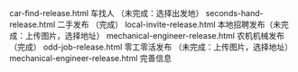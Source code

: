 car-find-release.html 车找人 （未完成：选择出发地）
seconds-hand-release.html 二手发布 （完成）
local-invite-release.html 本地招聘发布（未完成：上传图片，选择地址）
mechanical-engineer-release.html 农机机械发布 （完成）
odd-job-release.html 零工零活发布 （未完成：上传图片，选择地址）
mechanical-engineer-release.html 完善信息